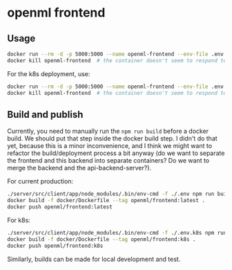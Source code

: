 # openml frontend

## Usage

```bash
docker run --rm -d -p 5000:5000 --name openml-frontend --env-file .env openml/frontend:current
docker kill openml-frontend  # the container doesn't seem to respond to a friendly stop request
```

For the k8s deployment, use:
```bash
docker run --rm -d -p 5000:5000 --name openml-frontend --env-file .env.k8s openml/frontend:k8s
docker kill openml-frontend  # the container doesn't seem to respond to a friendly stop request
```

## Build and publish

Currently, you need to manually run the `npm run build` before a docker build. We should put 
that step inside the docker build step. I didn't do that yet, because this is a minor 
inconvenience, and I think we might want to refactor the build/deployment process a bit anyway 
(do we want to separate the frontend and this backend into separate containers? Do we want to 
merge the backend and the api-backend-server?).

For current production:
```bash
./server/src/client/app/node_modules/.bin/env-cmd -f ./.env npm run build --prefix server/src/client/app/
docker build -f docker/Dockerfile --tag openml/frontend:latest .
docker push openml/frontend:latest
```

For k8s:
```bash
./server/src/client/app/node_modules/.bin/env-cmd -f ./.env.k8s npm run build --prefix server/src/client/app/
docker build -f docker/Dockerfile --tag openml/frontend:k8s .
docker push openml/frontend:k8s
```

Similarly, builds can be made for local development and test.